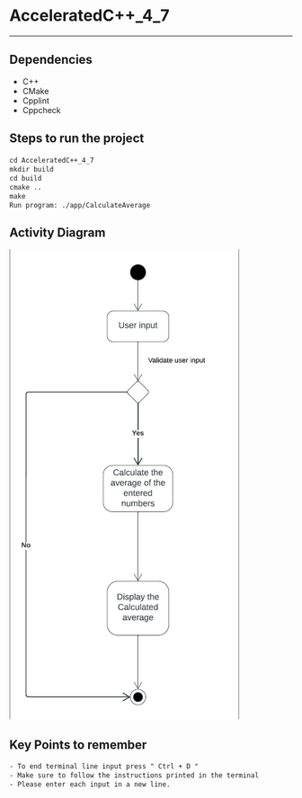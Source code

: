 # AcceleratedC++_4_7
---

## Dependencies
- C++ 
- CMake
- Cpplint
- Cppcheck

## Steps to run the project
```
cd AcceleratedC++_4_7
mkdir build
cd build
cmake ..
make
Run program: ./app/CalculateAverage
```
## Activity Diagram 
![Activity Diagram](Activity_Diagram_4_7.png "Activity Diagram")
## Key Points to remember
```
- To end terminal line input press " Ctrl + D "
- Make sure to follow the instructions printed in the terminal
- Please enter each input in a new line.
```
